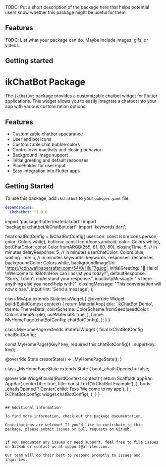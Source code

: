 <!--
This README describes the package. If you publish this package to pub.dev,
this README's contents appear on the landing page for your package.

For information about how to write a good package README, see the guide for
[writing package pages](https://dart.dev/guides/libraries/writing-package-pages).

For general information about developing packages, see the Dart guide for
[creating packages](https://dart.dev/guides/libraries/create-library-packages)
and the Flutter guide for
[developing packages and plugins](https://flutter.dev/developing-packages).
-->

TODO: Put a short description of the package here that helps potential users
know whether this package might be useful for them.

## Features

TODO: List what your package can do. Maybe include images, gifs, or videos.

## Getting started

# ikChatBot Package

The `ikChatBot` package provides a customizable chatbot widget for Flutter applications. This widget allows you to easily integrate a chatbot into your app with various customization options.

## Features

- Customizable chatbot appearance
- User and bot icons
- Customizable chat bubble colors
- Control over inactivity and closing behavior
- Background image support
- Initial greeting and default responses
- Placeholder for user input
- Easy integration into Flutter apps

## Getting Started

To use this package, add `ikchatbot` to your `pubspec.yaml` file:

```yaml
dependencies:
  ikchatbot: ^1.0.0
```
import 'package:flutter/material.dart';
import 'package:ikchatbot/ikChatBot.dart';
import 'keywords.dart';


final chatBotConfig = IkChatBotConfig(
    userIcon: const Icon(Icons.person, color: Colors.white),
    botIcon: const Icon(Icons.android, color: Colors.white),
    botChatColor: const Color.fromARGB(255, 81, 80, 80),
    closingTime: 5, // in minutes
    delayResponse: 5, // in minutes
    userChatColor: Colors.blue,
    waitingTime: 5, // in minutes
    keywords: keywords,
    responses: responses,
    backgroundColor: Colors.white,
    backgroundImageUrl: 'https://cdn.wallpapersafari.com/54/0/HluF7g.jpg',
    initialGreeting: "👋 Hello! \nWelcome to IkBot\nHow can I assist you today?",
    defaultResponse: "Sorry, I didn't understand your response.",
    inactivityMessage: "Is there anything else you need help with?",
    closingMessage: "This conversation will now close.",
    inputHint: 'Send a message',
);


  class MyApp extends StatelessWidget {
  @override
  Widget build(BuildContext context) {
  return MaterialApp(
title: 'ikChatBot Demo',
theme: ThemeData(
  colorScheme: ColorScheme.fromSeed(seedColor: Colors.deepPurple),
  useMaterial3: true,
  ),
home: MyHomePage(chatBotConfig: chatBotConfig),
  );
}
}

class MyHomePage extends StatefulWidget {
  final IkChatBotConfig chatBotConfig;

const MyHomePage({Key? key, required this.chatBotConfig}) : super(key: key);

  @override
  State<MyHomePage> createState() => _MyHomePageState();
}

  class _MyHomePageState extends State<MyHomePage> {
  bool _chatIsOpened = false;

  @override
  Widget build(BuildContext context) {
  return Scaffold(
    appBar: AppBar(
      centerTitle: true,
      title: const Text('ikChatBot Example'),
      ),
       body: _chatIsOpened
          ? Center(
            child: Text('Welcome to my app'),
          ) : IkChatBot(config: widget.chatBotConfig),
    );
  }
}

```

## Additional information

To find more information, check out the package documentation.

Contributions are welcome! If you'd like to contribute to this package, please submit issues or pull requests on GitHub.


If you encounter any issues or need support, feel free to file issues on GitHub or contact us at support@afrilen.com.

Our team will do their best to respond promptly to issues and inquiries.

